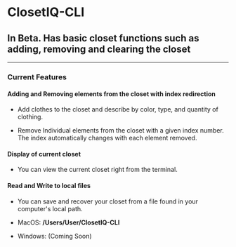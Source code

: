 # ClosetIQ-CLI

## In Beta. Has basic closet functions such as adding, removing and clearing the closet

---

### Current Features

#### Adding and Removing elements from the closet with index redirection

- Add clothes to the closet and describe by color, type, and quantity of clothing.

- Remove Individual elements from the closet with a given index number. The index automatically changes with each element removed.

#### Display of current closet

- You can view the current closet right from the terminal.

#### Read and Write to local files

- You can save and recover your closet from a file found in your computer's local path.

- MacOS: <b>/Users/User/ClosetIQ-CLI</b>
- Windows: (Coming Soon)
